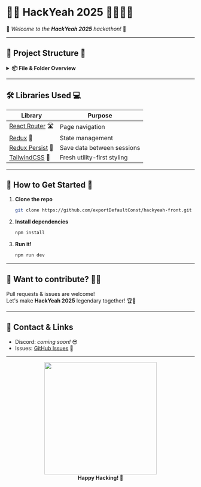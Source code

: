 # 🚀🎉 HackYeah 2025 🦸‍♂️🦸‍♀️

🌟 _Welcome to the **HackYeah 2025** hackathon!_ 🌟

---

## 🎯 **Project Structure** 🌈

<details>
  <summary><strong>📦 File & Folder Overview</strong></summary>

- `constants.js` 🏷️  
  <span style="color:#ffb700">Contains constant variables like API URL</span>

- `helpers.js` 🧠  
  <span style="color:#00bfff">Helper functions, e.g., date formatting</span>

- `src/assets` 🖼️  
  <span style="color:#e67c73">All assets (images & more)</span>

- `src/components` 🧩  
  <span style="color:#49d169">Reusable components for all pages</span>

- `src/layout` 🏛️  
  <span style="color:#f95c5c">General layout components</span>

- `src/pages` 📄  
  <span style="color:#9747ff">Main pages</span>

- `src/redux` 🗃️  
  <span style="color:#fca311">Redux files (state management)</span>
</details>

---

## 🛠️ **Libraries Used** 💻

| Library         | Purpose                                      |
|-----------------|----------------------------------------------|
| [React Router](https://reactrouter.com/) 🛣️  | Page navigation                   |
| [Redux](https://redux.js.org/) 🏪            | State management                  |
| [Redux Persist](https://github.com/rt2zz/redux-persist) 💾 | Save data between sessions        |
| [TailwindCSS](https://tailwindcss.com/) 🎨   | Fresh utility-first styling        |

---

## 🤩 **How to Get Started** 🚦

1. **Clone the repo**  
   ```bash
   git clone https://github.com/exportDefaultConst/hackyeah-front.git
   ```

2. **Install dependencies**  
   ```bash
   npm install
   ```

3. **Run it!**  
   ```bash
   npm run dev
   ```

---

## 👀 **Want to contribute?** 🧑‍💻

Pull requests & issues are welcome!  
Let's make **HackYeah 2025** legendary together! 🏆🚀

---

## 💬 **Contact & Links**

- Discord: _coming soon!_ 😎
- Issues: [GitHub Issues](https://github.com/exportDefaultConst/hackyeah-front/issues) 🐞

---

<p align="center">
  <img src="https://media.giphy.com/media/3o7aD2saalBwwftBIY/giphy.gif" width="300"/>
  <br>
  <b>Happy Hacking! 💚</b>
</p>
